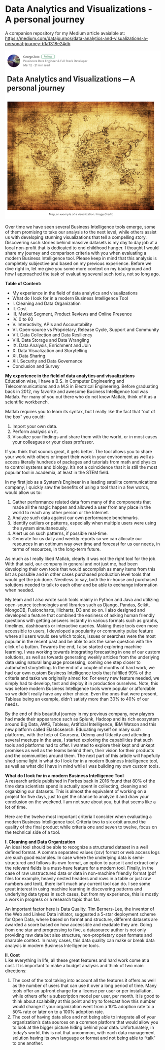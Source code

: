 # Data Analytics and Visualizations - A personal journey  

A companion repository for my Medium article avaialble at: https://medium.com/datajournos/data-analytics-and-visualizations-a-personal-journey-b1a1318e24db

![alt text](images/Data-Analytics-and-Visualizations.jpg)

Over time we have seen several Business Intelligence tools emerge, some of them promising to take our analysis to the next level, while others assist us with developing stunning visualizations that tell a compelling story. Discovering such stories behind massive datasets is my day to day job at a local non-profit that is dedicated to end childhood hunger. I thought I would share my journey and comparison criteria with you when evaluating a modern Business Intelligence tool. Please keep in mind that this analysis is completely subjective and based on my previous experience. Before we dive right in, let me give you some more context on my background and how I approached the task of evaluating several such tools, not so long ago.

**Table of Content:**  
* My experience in the field of data analytics and visualizations  
* What do I look for in a modern Business Intelligence Tool  
* I. Cleaning and Data Organization  
* II. Cost  
* III. Market Segment, Product Reviews and Online Presence  
* IV. 0 to 60  
* V. Interactivity, APIs and Accountability  
* VI. Open-source vs Proprietary, Release Cycle, Support and Community  
* VII. Data Collection and Data Resiliency  
* VIII. Data Storage and Data Wrangling  
* IX. Data Analysis, Enrichment and Join  
* X. Data Visualization and Storytelling  
* XI. Data Sharing  
* XII. Security and Data Governance  
* Conclusion and Survey  

**My experience in the field of data analytics and visualizations**  
Education wise, I have a B.S. in Computer Engineering and Telecommunications and a M.S in Electrical Engineering. Before graduating back in 2012, my favorite and awesome Business Intelligence tool was Matlab. For many of you out there who do not know Matlab, think of it as a scientific workbench.

Matlab requires you to learn its syntax, but I really like the fact that “out of the box” you could:
1. Import your own data.
2. Perform analysis on it.
3. Visualize your findings and share them with the world, or in most cases your colleagues or your class professor.

If you think that sounds great, it gets better. The tool allows you to share your work with others or import their work in your environment as well as access literally hundreds of packages and tutorials from math and physics to control systems and biology. It’s not a coincidence that it is still the most popular tool in academia, at least in the STEM field.

In my first job as a System’s Engineer in a leading satellite communications company, I quickly saw the benefits of using a tool that in a few words, would allow us to:
1. Gather performance related data from many of the components that made all the magic happen and allowed a user from any place in the world to reach any other person or the Internet.
2. Analyze such data against our own performance benchmarks.
3. Identify outliers or patterns, especially when multiple users were using the system simultaneously.
4. Alert us on such patterns, if possible real-time.
5. Generate for us daily and weekly reports so we can allocate our resources in an optimum way over time and forecast for us our needs, in terms of resources, in the long-term future.

As much as I really liked Matlab, clearly it was not the right tool for the job. With that said, our company in general and not just me, had been developing their own tools that would accomplish as many items from this list as possible and in other cases purchased production level tools that would get the job done. Needless to say, both the in-house and purchased solutions needed to talk to each other and be able to exchange information when needed.

My team and I also wrote such tools mainly in Python and Java and utilizing open-source technologies and libraries such as Django, Pandas, Scikit, MongoDB, Fusioncharts, Hicharts, D3 and so on. I also designed and developed a feature that combined the easiness of asking human friendly questions with getting answers instantly in various formats such as graphs, timelines, dashboards or interactive queries. Making these tools even more accessible to users, I developed a popularity or community pulse feature where all users would see which topics, issues or searches were the most popular in the recent past and be able to ask the same question with the click of a button. Towards the end, I also started exploring machine learning. I was working towards integrating forecasting in one of our custom solutions, as well as towards generating weekly articles from the underlying data using natural language processing, coming one step closer to automated storytelling. In the end of a couple of months of hard work, we had our own custom Business Intelligence tools that fulfilled 99% of the criteria and tasks we originally aimed for. For every new feature needed, we simply had to develop, test and deploy it in production ourselves. Note, this was before modern Business Intelligence tools were popular or affordable so we didn’t really have any other choice. Even the ones that were present, Tableau being an example, didn’t satisfy more than 30% to 40% of our needs.

By the end of this beautiful journey in my previous company, new players had made their appearance such as Splunk, Hadoop and its rich ecosystem around Big Data, AWS, Tableau, Artificial Intelligence, IBM Watson and this new platform called Elasticsearch. Educating myself on many such platforms, with the help of Coursera, Udemy and Udacity and attending several meetups in the area, I started exploring the capabilities that such tools and platforms had to offer. I wanted to explore their kept and unkept promises as well as the teams behind them, their vision for their products and the communities around them. The next part of this article will hopefully shed some light in what do I look for in a modern Business Intelligence tool, as well as what did I have in mind while I was building my own custom tools.

**What do I look for in a modern Business Intelligence Tool**  
A research article published in Forbes back in 2016 found that 80% of the time data scientists spend is actually spent in collecting, cleaning and organizing our datasets. This is almost the equivalent of working on a project for five days, just to get the chance to analyze it and draw your conclusion on the weekend. I am not sure about you, but that seems like a lot of time.

Here are the twelve most important criteria I consider when evaluating a modern Business Intelligence tool. Criteria two to six orbit around the quality of the final product while criteria one and seven to twelve, focus on the technical side of a tool.

**I. Cleaning and Data Organization**  
An ideal tool should be able to recognize a structured dataset in a well defined format. A comma separated values (csv) format or web access logs are such good examples. In case where the underlying data is semi-structured and follows its own format, an option to parse it and extract only the relevant fields is a must-have feature for a modern tool. Finally, in the case of raw unstructured data or data in non-machine friendly format (pdf files for example, heavily nested headers and rows in a table or just raw numbers and text), there isn’t much any current tool can do. I see some great interest in using machine learning in discovering patterns and underlying data types in such cases, but from my experience, this is mostly a work in progress or a research topic thus far.

An important factor here is Data Quality. Tim Berners-Lee, the inventor of the Web and Linked Data initiator, suggested a 5-star deployment scheme for Open Data, where based on format and structure, different datasets are awarded a score based on how accessible and readable they are. Going from one star and progressing to five, a datasource author is not only providing raw data but also structure, non-proprietary open formats and sharable context. In many cases, this data quality can make or break data analysis in modern Business Intelligence tools.

**II. Cost**  
Like everything in life, all these great features and hard work come at a cost. It is important to make a budget analysis and think of two main directions:
1. The cost of the tool taking into account all the features it offers as well as the number of users that can use it over a long period of time. Many tools offer an upfront charge for a license per user or per installation, while others offer a subscription model per user, per month. It is good to think about scalability at this point and try to forecast how this number would change if your organization went from a 10% adoption rate to a 50% rate or later on to a 100% adoption rate.
2. The cost of having data silos and not being able to integrate all of your organization’s data sources on a common platform that would allow you to look at the bigger picture hiding behind your data. Unfortunately, in today’s world, this is not that uncommon, with each data management solution having its own language or format and not being able to “talk” to one another.


